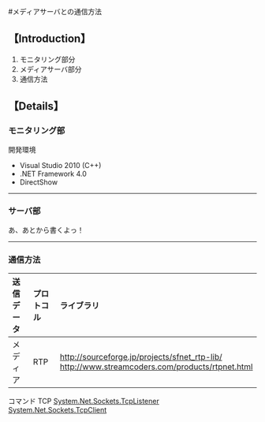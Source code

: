 #メディアサーバとの通信方法

## 【Introduction】 ##

  1. モニタリング部分
  1. メディアサーバ部分
  1. 通信方法


## 【Details】 ##

### モニタリング部 ###
開発環境
  * Visual Studio 2010 (C++)
  * .NET Framework 4.0
  * DirectShow


---

### サーバ部 ###
あ、あとから書くよっ！


---

### 通信方法 ###
|送信データ|プロトコル|ライブラリ|
|:--------------|:--------------|:--------------|
|メディア   |RTP            |http://sourceforge.jp/projects/sfnet_rtp-lib/<br> <a href='http://www.streamcoders.com/products/rtpnet.html'>http://www.streamcoders.com/products/rtpnet.html</a>
<tr><td>コマンド   </td><td>TCP            </td><td><a href='http://msdn.microsoft.com/ja-jp/library/system.net.sockets.tcplistener.aspx'>System.Net.Sockets.TcpListener</a><br> <a href='http://msdn.microsoft.com/ja-jp/library/system.net.sockets.tcpclient.aspx'>System.Net.Sockets.TcpClient</a></td></tr>